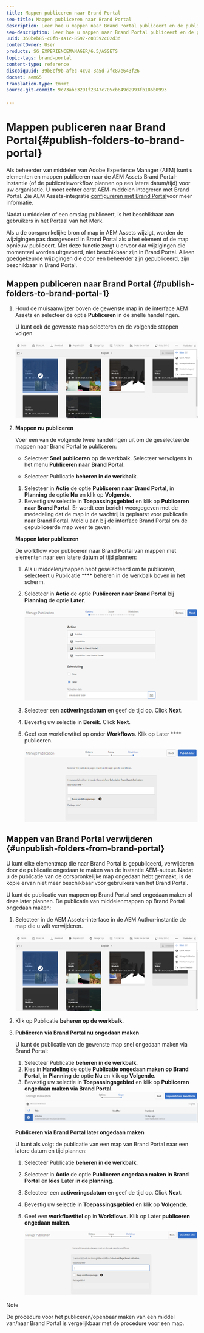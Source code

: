 ```yaml
---
title: Mappen publiceren naar Brand Portal
seo-title: Mappen publiceren naar Brand Portal
description: Leer hoe u mappen naar Brand Portal publiceert en de publicatie ervan ongedaan maakt.
seo-description: Leer hoe u mappen naar Brand Portal publiceert en de publicatie ervan ongedaan maakt.
uuid: 350beb85-c0fb-4a1c-8597-c03592c02d3d
contentOwner: User
products: SG_EXPERIENCEMANAGER/6.5/ASSETS
topic-tags: brand-portal
content-type: reference
discoiquuid: 39b8cf9b-afec-4c9a-8a5d-7fc87e643f26
docset: aem65
translation-type: tm+mt
source-git-commit: 9c73abc3291f2847c705cb649d2993fb186b0993

---
```



# Mappen publiceren naar Brand Portal{#publish-folders-to-brand-portal}

Als beheerder van middelen van Adobe Experience Manager (AEM) kunt u elementen en mappen publiceren naar de AEM Assets Brand Portal-instantie (of de publicatieworkflow plannen op een latere datum/tijd) voor uw organisatie. U moet echter eerst AEM-middelen integreren met Brand Portal. Zie AEM Assets-integratie [configureren met Brand Portal](/help/assets/brand-portal-configuring-integration.md)voor meer informatie.

Nadat u middelen of een omslag publiceert, is het beschikbaar aan gebruikers in het Portaal van het Merk.

Als u de oorspronkelijke bron of map in AEM Assets wijzigt, worden de wijzigingen pas doorgevoerd in Brand Portal als u het element of de map opnieuw publiceert. Met deze functie zorgt u ervoor dat wijzigingen die momenteel worden uitgevoerd, niet beschikbaar zijn in Brand Portal. Alleen goedgekeurde wijzigingen die door een beheerder zijn gepubliceerd, zijn beschikbaar in Brand Portal.

## Mappen publiceren naar Brand Portal {#publish-folders-to-brand-portal-1}

1. Houd de muisaanwijzer boven de gewenste map in de interface AEM Assets en selecteer de optie **Publiceren** in de snelle handelingen.

   U kunt ook de gewenste map selecteren en de volgende stappen volgen.

   ![publish2bp](assets/publish2bp.png)

1. **Mappen nu publiceren**

   Voer een van de volgende twee handelingen uit om de geselecteerde mappen naar Brand Portal te publiceren:

   * Selecteer **Snel publiceren** op de werkbalk. Selecteer vervolgens in het menu **Publiceren naar Brand Portal**.

   * Selecteer Publicatie **beheren in de werkbalk**.
   1. Selecteer in **Actie** de optie **Publiceren naar Brand Portal**, in **Planning** de optie **Nu** en klik op **Volgende.**
   1. Bevestig uw selectie in **Toepassingsgebied** en klik op **Publiceren naar Brand Portal**.
   Er wordt een bericht weergegeven met de mededeling dat de map in de wachtrij is geplaatst voor publicatie naar Brand Portal. Meld u aan bij de interface Brand Portal om de gepubliceerde map weer te geven.

   **Mappen later publiceren**

   De workflow voor publiceren naar Brand Portal van mappen met elementen naar een latere datum of tijd plannen:

   1. Als u middelen/mappen hebt geselecteerd om te publiceren, selecteert u Publicatie **** beheren in de werkbalk boven in het scherm.
   1. Selecteer in **Actie** de optie **Publiceren naar Brand Portal** bij **Planning** de optie **Later**.

      ![uitgeverij](assets/publishlaterbp.png)

   1. Selecteer een **activeringsdatum** en geef de tijd op. Click **Next**.
   1. Bevestig uw selectie in **Bereik**. Click **Next**.
   1. Geef een workflowtitel op onder **Workflows**. Klik op Later **** publiceren.

      ![manageplannulepub](assets/manageschedulepub.png)



## Mappen van Brand Portal verwijderen {#unpublish-folders-from-brand-portal}

U kunt elke elementmap die naar Brand Portal is gepubliceerd, verwijderen door de publicatie ongedaan te maken van de instantie AEM-auteur. Nadat u de publicatie van de oorspronkelijke map ongedaan hebt gemaakt, is de kopie ervan niet meer beschikbaar voor gebruikers van het Brand Portal.

U kunt de publicatie van mappen op Brand Portal snel ongedaan maken of deze later plannen. De publicatie van middelenmappen op Brand Portal ongedaan maken:

1. Selecteer in de AEM Assets-interface in de AEM Author-instantie de map die u wilt verwijderen.

   ![publish2bp-1](assets/publish2bp.png)

1. Klik op Publicatie **beheren op de werkbalk**.

1. **Publiceren via Brand Portal nu ongedaan maken**

   U kunt de publicatie van de gewenste map snel ongedaan maken via Brand Portal:

   1. Selecteer Publicatie **beheren in de werkbalk**.
   1. Kies in **Handeling** de optie **Publicatie ongedaan maken op Brand Portal**, in **Planning** de optie **Nu** en klik op **Volgende.**
   1. Bevestig uw selectie in **Toepassingsgebied** en klik op **Publiceren ongedaan maken via Brand Portal**.
   ![bevestigen-ongedaan maken](assets/confirm-unpublish.png)

   **Publiceren via Brand Portal later ongedaan maken**

   U kunt als volgt de publicatie van een map van Brand Portal naar een latere datum en tijd plannen:

   1. Selecteer Publicatie **beheren in de werkbalk**.
   1. Selecteer in **Actie** de optie **Publiceren ongedaan maken in Brand Portal** en **kies** Later **in de planning**.
   1. Selecteer een **activeringsdatum** en geef de tijd op. Click **Next**.
   1. Bevestig uw selectie in **Toepassingsgebied** en klik op **Volgende**.
   1. Geef een **workflowtitel** op in **Workflows**. Klik op Later **publiceren ongedaan maken.**

      ![unpublishworkflows](assets/unpublishworkflows.png)


>[!NOTE]
>
>De procedure voor het publiceren/openbaar maken van een middel van/naar Brand Portal is vergelijkbaar met de procedure voor een map.

